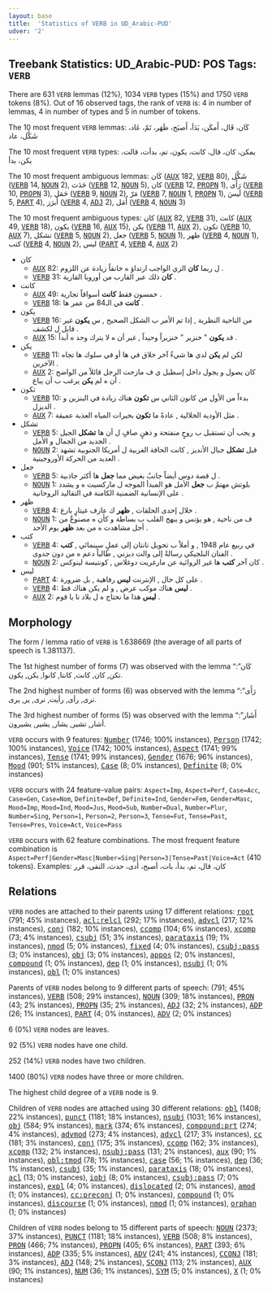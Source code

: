 ```yaml
---
layout: base
title:  'Statistics of VERB in UD_Arabic-PUD'
udver: '2'
---
```


## Treebank Statistics: UD_Arabic-PUD: POS Tags: `VERB`

There are 631 `VERB` lemmas (12%), 1034 `VERB` types (15%) and 1750 `VERB` tokens (8%).
Out of 16 observed tags, the rank of `VERB` is: 4 in number of lemmas, 4 in number of types and 5 in number of tokens.

The 10 most frequent `VERB` lemmas: كَان، قَال، أَمكَن، بَدَأ، أَصبَح، ظَهَر، تَمّ، عَاد، شَكَّل، عاد

The 10 most frequent `VERB` types:  يمكن، كان، قال، كانت، يكون، تم، بدأت، قالت، يكن، بدأ

The 10 most frequent ambiguous lemmas: كَان (<tt><a href="ar_pud-pos-AUX.html">AUX</a></tt> 182, <tt><a href="ar_pud-pos-VERB.html">VERB</a></tt> 80), شَكَّل (<tt><a href="ar_pud-pos-VERB.html">VERB</a></tt> 14, <tt><a href="ar_pud-pos-NOUN.html">NOUN</a></tt> 2), حَدَث (<tt><a href="ar_pud-pos-VERB.html">VERB</a></tt> 12, <tt><a href="ar_pud-pos-NOUN.html">NOUN</a></tt> 5), كان (<tt><a href="ar_pud-pos-VERB.html">VERB</a></tt> 12, <tt><a href="ar_pud-pos-PROPN.html">PROPN</a></tt> 1), رَأَى (<tt><a href="ar_pud-pos-VERB.html">VERB</a></tt> 10, <tt><a href="ar_pud-pos-PROPN.html">PROPN</a></tt> 3), حَمَل (<tt><a href="ar_pud-pos-VERB.html">VERB</a></tt> 9, <tt><a href="ar_pud-pos-NOUN.html">NOUN</a></tt> 2), مَرّ (<tt><a href="ar_pud-pos-VERB.html">VERB</a></tt> 7, <tt><a href="ar_pud-pos-NOUN.html">NOUN</a></tt> 1, <tt><a href="ar_pud-pos-PROPN.html">PROPN</a></tt> 1), لَيسَ (<tt><a href="ar_pud-pos-VERB.html">VERB</a></tt> 5, <tt><a href="ar_pud-pos-PART.html">PART</a></tt> 4), أَبرَز (<tt><a href="ar_pud-pos-VERB.html">VERB</a></tt> 4, <tt><a href="ar_pud-pos-ADJ.html">ADJ</a></tt> 2), أَمَل (<tt><a href="ar_pud-pos-VERB.html">VERB</a></tt> 4, <tt><a href="ar_pud-pos-NOUN.html">NOUN</a></tt> 3)

The 10 most frequent ambiguous types:  كان (<tt><a href="ar_pud-pos-AUX.html">AUX</a></tt> 82, <tt><a href="ar_pud-pos-VERB.html">VERB</a></tt> 31), كانت (<tt><a href="ar_pud-pos-AUX.html">AUX</a></tt> 49, <tt><a href="ar_pud-pos-VERB.html">VERB</a></tt> 18), يكون (<tt><a href="ar_pud-pos-VERB.html">VERB</a></tt> 16, <tt><a href="ar_pud-pos-AUX.html">AUX</a></tt> 15), يكن (<tt><a href="ar_pud-pos-VERB.html">VERB</a></tt> 11, <tt><a href="ar_pud-pos-AUX.html">AUX</a></tt> 2), تكون (<tt><a href="ar_pud-pos-VERB.html">VERB</a></tt> 10, <tt><a href="ar_pud-pos-AUX.html">AUX</a></tt> 7), تشكل (<tt><a href="ar_pud-pos-VERB.html">VERB</a></tt> 5, <tt><a href="ar_pud-pos-NOUN.html">NOUN</a></tt> 2), جعل (<tt><a href="ar_pud-pos-VERB.html">VERB</a></tt> 5, <tt><a href="ar_pud-pos-NOUN.html">NOUN</a></tt> 1), ظهر (<tt><a href="ar_pud-pos-VERB.html">VERB</a></tt> 4, <tt><a href="ar_pud-pos-NOUN.html">NOUN</a></tt> 1), كتب (<tt><a href="ar_pud-pos-VERB.html">VERB</a></tt> 4, <tt><a href="ar_pud-pos-NOUN.html">NOUN</a></tt> 2), ليس (<tt><a href="ar_pud-pos-PART.html">PART</a></tt> 4, <tt><a href="ar_pud-pos-VERB.html">VERB</a></tt> 4, <tt><a href="ar_pud-pos-AUX.html">AUX</a></tt> 2)


* كان
  * <tt><a href="ar_pud-pos-AUX.html">AUX</a></tt> 82: ل ربما <b>كان</b> الزي الواجب ارتداؤ ه خانقاً زيادة عن اللزوم .
  * <tt><a href="ar_pud-pos-VERB.html">VERB</a></tt> 31: <b>كان</b> ذلك عبر القارب من أوروبا القارية .
* كانت
  * <tt><a href="ar_pud-pos-AUX.html">AUX</a></tt> 49: خمسون فقط <b>كانت</b> أسواقاً تجارية .
  * <tt><a href="ar_pud-pos-VERB.html">VERB</a></tt> 18: <b>كانت</b> في الـ84 من عمر ها .
* يكون
  * <tt><a href="ar_pud-pos-VERB.html">VERB</a></tt> 16: من الناحية النظرية , إذا تم الأمر ب الشكل الصحيح , س <b>يكون</b> غير قابل ل لكشف .
  * <tt><a href="ar_pud-pos-AUX.html">AUX</a></tt> 15: قد <b>يكون</b> " خنزير " خنزيراً وحيداً , غير أن ه لا يترك وحد ه أبداً .
* يكن
  * <tt><a href="ar_pud-pos-VERB.html">VERB</a></tt> 11: لكن لم <b>يكن</b> لدي ها شيءٌ آخر خلاق في ها أو في سلوك ها تجاه الآخرين .
  * <tt><a href="ar_pud-pos-AUX.html">AUX</a></tt> 2: كان يصول و يجول داخل إسطبل ي ف مازحت الرجل قائلاً من الواضح أن ه لم <b>يكن</b> يرغب ب أن يباع .
* تكون
  * <tt><a href="ar_pud-pos-VERB.html">VERB</a></tt> 10: بدءاً من الأول من كانون الثاني س <b>تكون</b> هناك زيادة في البنزين و الديزل .
  * <tt><a href="ar_pud-pos-AUX.html">AUX</a></tt> 7: مثل الأودية الخلالية , عادةً ما <b>تكون</b> بحيرات المياه العذبة عميقة .
* تشكل
  * <tt><a href="ar_pud-pos-VERB.html">VERB</a></tt> 5: و يجب أن تستقبل ب روحٍ منفتحة و ذهنٍ صافٍ ل أن ها <b>تشكل</b> الجيل الجديد من الجمال و الأمل .
  * <tt><a href="ar_pud-pos-NOUN.html">NOUN</a></tt> 2: قبل <b>تشكل</b> جبال الأنديز , كانت الحافة الغربية ل أمريكا الجنوبية تشهد العديد من الحركة الأوروجينية .
* جعل
  * <tt><a href="ar_pud-pos-VERB.html">VERB</a></tt> 5: ل قصة دوس أيضاً جانبٌ بغيض مما <b>جعل</b> ها أكثر جاذبية .
  * <tt><a href="ar_pud-pos-NOUN.html">NOUN</a></tt> 1: بلوتش مهتمٌ ب <b>جعل</b> الأمل هو المبدأ الموجه ل ماركسيت ه و يشدد على الإنسانية الضمنية الكامنة في التقاليد الروحانية .
* ظهر
  * <tt><a href="ar_pud-pos-VERB.html">VERB</a></tt> 4: خلال إحدى الحلقات , <b>ظهر</b> ك عازف غيتارٍ بارع .
  * <tt><a href="ar_pud-pos-NOUN.html">NOUN</a></tt> 1: ف من ناحية , هو يؤنس و يبهج القلب ب بساطة و كأن ه مصنوعٌ من أجل مشاهدت ه من بعد <b>ظهر</b> يوم الأحد .
* كتب
  * <tt><a href="ar_pud-pos-VERB.html">VERB</a></tt> 4: في ربيع عام 1948 , و أملاً ب تحويل تانتان إلى عملٍ سينمائي , <b>كتب</b> الفنان البلجيكي رسالةً إلى والت ديزني , طالباً دعم ه من دون جدوى .
  * <tt><a href="ar_pud-pos-NOUN.html">NOUN</a></tt> 2: كان آخر <b>كتب</b> ها غير الروائية عن مارغريت دوغلاس , كونتيسة لينوكس .
* ليس
  * <tt><a href="ar_pud-pos-PART.html">PART</a></tt> 4: على كل حال , الإنترنت <b>ليس</b> رفاهية , بل ضرورة .
  * <tt><a href="ar_pud-pos-VERB.html">VERB</a></tt> 4: <b>ليس</b> هناك موكب عرض , و لم يكن هناك قط .
  * <tt><a href="ar_pud-pos-AUX.html">AUX</a></tt> 2: <b>ليس</b> هذا ما نحتاج ه ل بلاد نا يا قوم .

## Morphology

The form / lemma ratio of `VERB` is 1.638669 (the average of all parts of speech is 1.381137).

The 1st highest number of forms (7) was observed with the lemma “كَان”: تكن, كان, كانت, كانتا, كانوا, يكن, يكون.

The 2nd highest number of forms (6) was observed with the lemma “رَأَى”: ترى, رأى, رأيت, نرى, ير, يرى.

The 3rd highest number of forms (5) was observed with the lemma “أَشَار”: أشار, تشير, يشار, يشير, يشيرون.

`VERB` occurs with 9 features: <tt><a href="ar_pud-feat-Number.html">Number</a></tt> (1746; 100% instances), <tt><a href="ar_pud-feat-Person.html">Person</a></tt> (1742; 100% instances), <tt><a href="ar_pud-feat-Voice.html">Voice</a></tt> (1742; 100% instances), <tt><a href="ar_pud-feat-Aspect.html">Aspect</a></tt> (1741; 99% instances), <tt><a href="ar_pud-feat-Tense.html">Tense</a></tt> (1741; 99% instances), <tt><a href="ar_pud-feat-Gender.html">Gender</a></tt> (1676; 96% instances), <tt><a href="ar_pud-feat-Mood.html">Mood</a></tt> (901; 51% instances), <tt><a href="ar_pud-feat-Case.html">Case</a></tt> (8; 0% instances), <tt><a href="ar_pud-feat-Definite.html">Definite</a></tt> (8; 0% instances)

`VERB` occurs with 24 feature-value pairs: `Aspect=Imp`, `Aspect=Perf`, `Case=Acc`, `Case=Gen`, `Case=Nom`, `Definite=Def`, `Definite=Ind`, `Gender=Fem`, `Gender=Masc`, `Mood=Imp`, `Mood=Ind`, `Mood=Jus`, `Mood=Sub`, `Number=Dual`, `Number=Plur`, `Number=Sing`, `Person=1`, `Person=2`, `Person=3`, `Tense=Fut`, `Tense=Past`, `Tense=Pres`, `Voice=Act`, `Voice=Pass`

`VERB` occurs with 62 feature combinations.
The most frequent feature combination is `Aspect=Perf|Gender=Masc|Number=Sing|Person=3|Tense=Past|Voice=Act` (410 tokens).
Examples: كان، قال، تم، بدأ، بات، أصبح، أدى، حدث، التقى، قرر


## Relations

`VERB` nodes are attached to their parents using 17 different relations: <tt><a href="ar_pud-dep-root.html">root</a></tt> (791; 45% instances), <tt><a href="ar_pud-dep-acl-relcl.html">acl:relcl</a></tt> (292; 17% instances), <tt><a href="ar_pud-dep-advcl.html">advcl</a></tt> (217; 12% instances), <tt><a href="ar_pud-dep-conj.html">conj</a></tt> (182; 10% instances), <tt><a href="ar_pud-dep-ccomp.html">ccomp</a></tt> (104; 6% instances), <tt><a href="ar_pud-dep-xcomp.html">xcomp</a></tt> (73; 4% instances), <tt><a href="ar_pud-dep-csubj.html">csubj</a></tt> (51; 3% instances), <tt><a href="ar_pud-dep-parataxis.html">parataxis</a></tt> (19; 1% instances), <tt><a href="ar_pud-dep-nmod.html">nmod</a></tt> (5; 0% instances), <tt><a href="ar_pud-dep-fixed.html">fixed</a></tt> (4; 0% instances), <tt><a href="ar_pud-dep-csubj-pass.html">csubj:pass</a></tt> (3; 0% instances), <tt><a href="ar_pud-dep-obj.html">obj</a></tt> (3; 0% instances), <tt><a href="ar_pud-dep-appos.html">appos</a></tt> (2; 0% instances), <tt><a href="ar_pud-dep-compound.html">compound</a></tt> (1; 0% instances), <tt><a href="ar_pud-dep-dep.html">dep</a></tt> (1; 0% instances), <tt><a href="ar_pud-dep-nsubj.html">nsubj</a></tt> (1; 0% instances), <tt><a href="ar_pud-dep-obl.html">obl</a></tt> (1; 0% instances)

Parents of `VERB` nodes belong to 9 different parts of speech:  (791; 45% instances), <tt><a href="ar_pud-pos-VERB.html">VERB</a></tt> (508; 29% instances), <tt><a href="ar_pud-pos-NOUN.html">NOUN</a></tt> (309; 18% instances), <tt><a href="ar_pud-pos-PRON.html">PRON</a></tt> (43; 2% instances), <tt><a href="ar_pud-pos-PROPN.html">PROPN</a></tt> (35; 2% instances), <tt><a href="ar_pud-pos-ADJ.html">ADJ</a></tt> (32; 2% instances), <tt><a href="ar_pud-pos-ADP.html">ADP</a></tt> (26; 1% instances), <tt><a href="ar_pud-pos-PART.html">PART</a></tt> (4; 0% instances), <tt><a href="ar_pud-pos-ADV.html">ADV</a></tt> (2; 0% instances)

6 (0%) `VERB` nodes are leaves.

92 (5%) `VERB` nodes have one child.

252 (14%) `VERB` nodes have two children.

1400 (80%) `VERB` nodes have three or more children.

The highest child degree of a `VERB` node is 9.

Children of `VERB` nodes are attached using 30 different relations: <tt><a href="ar_pud-dep-obl.html">obl</a></tt> (1408; 22% instances), <tt><a href="ar_pud-dep-punct.html">punct</a></tt> (1181; 18% instances), <tt><a href="ar_pud-dep-nsubj.html">nsubj</a></tt> (1031; 16% instances), <tt><a href="ar_pud-dep-obj.html">obj</a></tt> (584; 9% instances), <tt><a href="ar_pud-dep-mark.html">mark</a></tt> (374; 6% instances), <tt><a href="ar_pud-dep-compound-prt.html">compound:prt</a></tt> (274; 4% instances), <tt><a href="ar_pud-dep-advmod.html">advmod</a></tt> (273; 4% instances), <tt><a href="ar_pud-dep-advcl.html">advcl</a></tt> (217; 3% instances), <tt><a href="ar_pud-dep-cc.html">cc</a></tt> (181; 3% instances), <tt><a href="ar_pud-dep-conj.html">conj</a></tt> (175; 3% instances), <tt><a href="ar_pud-dep-ccomp.html">ccomp</a></tt> (162; 3% instances), <tt><a href="ar_pud-dep-xcomp.html">xcomp</a></tt> (132; 2% instances), <tt><a href="ar_pud-dep-nsubj-pass.html">nsubj:pass</a></tt> (131; 2% instances), <tt><a href="ar_pud-dep-aux.html">aux</a></tt> (90; 1% instances), <tt><a href="ar_pud-dep-obl-tmod.html">obl:tmod</a></tt> (78; 1% instances), <tt><a href="ar_pud-dep-case.html">case</a></tt> (56; 1% instances), <tt><a href="ar_pud-dep-dep.html">dep</a></tt> (36; 1% instances), <tt><a href="ar_pud-dep-csubj.html">csubj</a></tt> (35; 1% instances), <tt><a href="ar_pud-dep-parataxis.html">parataxis</a></tt> (18; 0% instances), <tt><a href="ar_pud-dep-acl.html">acl</a></tt> (13; 0% instances), <tt><a href="ar_pud-dep-iobj.html">iobj</a></tt> (8; 0% instances), <tt><a href="ar_pud-dep-csubj-pass.html">csubj:pass</a></tt> (7; 0% instances), <tt><a href="ar_pud-dep-expl.html">expl</a></tt> (4; 0% instances), <tt><a href="ar_pud-dep-dislocated.html">dislocated</a></tt> (2; 0% instances), <tt><a href="ar_pud-dep-amod.html">amod</a></tt> (1; 0% instances), <tt><a href="ar_pud-dep-cc-preconj.html">cc:preconj</a></tt> (1; 0% instances), <tt><a href="ar_pud-dep-compound.html">compound</a></tt> (1; 0% instances), <tt><a href="ar_pud-dep-discourse.html">discourse</a></tt> (1; 0% instances), <tt><a href="ar_pud-dep-nmod.html">nmod</a></tt> (1; 0% instances), <tt><a href="ar_pud-dep-orphan.html">orphan</a></tt> (1; 0% instances)

Children of `VERB` nodes belong to 15 different parts of speech: <tt><a href="ar_pud-pos-NOUN.html">NOUN</a></tt> (2373; 37% instances), <tt><a href="ar_pud-pos-PUNCT.html">PUNCT</a></tt> (1181; 18% instances), <tt><a href="ar_pud-pos-VERB.html">VERB</a></tt> (508; 8% instances), <tt><a href="ar_pud-pos-PRON.html">PRON</a></tt> (466; 7% instances), <tt><a href="ar_pud-pos-PROPN.html">PROPN</a></tt> (405; 6% instances), <tt><a href="ar_pud-pos-PART.html">PART</a></tt> (393; 6% instances), <tt><a href="ar_pud-pos-ADP.html">ADP</a></tt> (335; 5% instances), <tt><a href="ar_pud-pos-ADV.html">ADV</a></tt> (241; 4% instances), <tt><a href="ar_pud-pos-CCONJ.html">CCONJ</a></tt> (181; 3% instances), <tt><a href="ar_pud-pos-ADJ.html">ADJ</a></tt> (148; 2% instances), <tt><a href="ar_pud-pos-SCONJ.html">SCONJ</a></tt> (113; 2% instances), <tt><a href="ar_pud-pos-AUX.html">AUX</a></tt> (90; 1% instances), <tt><a href="ar_pud-pos-NUM.html">NUM</a></tt> (36; 1% instances), <tt><a href="ar_pud-pos-SYM.html">SYM</a></tt> (5; 0% instances), <tt><a href="ar_pud-pos-X.html">X</a></tt> (1; 0% instances)


